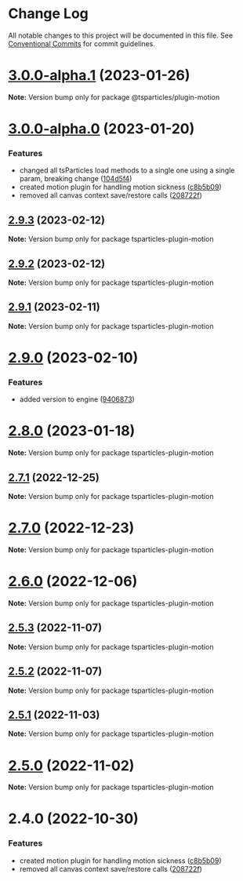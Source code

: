 # Change Log

All notable changes to this project will be documented in this file.
See [Conventional Commits](https://conventionalcommits.org) for commit guidelines.

# [3.0.0-alpha.1](https://github.com/matteobruni/tsparticles/compare/v3.0.0-alpha.0...v3.0.0-alpha.1) (2023-01-26)

**Note:** Version bump only for package @tsparticles/plugin-motion

# [3.0.0-alpha.0](https://github.com/matteobruni/tsparticles/compare/v2.0.0-alpha.0...v3.0.0-alpha.0) (2023-01-20)

### Features

-   changed all tsParticles load methods to a single one using a single param, breaking change ([104d5f4](https://github.com/matteobruni/tsparticles/commit/104d5f41d19611ef882be0ecc417c7f1e925fd31))
-   created motion plugin for handling motion sickness ([c8b5b09](https://github.com/matteobruni/tsparticles/commit/c8b5b090f5059219c8ab1578e7a52ebc1fac6e14))
-   removed all canvas context save/restore calls ([208722f](https://github.com/matteobruni/tsparticles/commit/208722f0a521246165b7cdc529dfbfbd7a3cf7eb))
## [2.9.3](https://github.com/matteobruni/tsparticles/compare/tsparticles-plugin-motion@2.9.2...tsparticles-plugin-motion@2.9.3) (2023-02-12)

**Note:** Version bump only for package tsparticles-plugin-motion

## [2.9.2](https://github.com/matteobruni/tsparticles/compare/tsparticles-plugin-motion@2.9.1...tsparticles-plugin-motion@2.9.2) (2023-02-12)

**Note:** Version bump only for package tsparticles-plugin-motion

## [2.9.1](https://github.com/matteobruni/tsparticles/compare/tsparticles-plugin-motion@2.9.0...tsparticles-plugin-motion@2.9.1) (2023-02-11)

**Note:** Version bump only for package tsparticles-plugin-motion

# [2.9.0](https://github.com/matteobruni/tsparticles/compare/tsparticles-plugin-motion@2.8.0...tsparticles-plugin-motion@2.9.0) (2023-02-10)

### Features

-   added version to engine ([9406873](https://github.com/matteobruni/tsparticles/commit/9406873c6551b59e64edbe3a0e4fe59ef2cde4c6))

# [2.8.0](https://github.com/matteobruni/tsparticles/compare/tsparticles-plugin-motion@2.7.1...tsparticles-plugin-motion@2.8.0) (2023-01-18)

**Note:** Version bump only for package tsparticles-plugin-motion

## [2.7.1](https://github.com/matteobruni/tsparticles/compare/tsparticles-plugin-motion@2.7.0...tsparticles-plugin-motion@2.7.1) (2022-12-25)

**Note:** Version bump only for package tsparticles-plugin-motion

# [2.7.0](https://github.com/matteobruni/tsparticles/compare/tsparticles-plugin-motion@2.6.0...tsparticles-plugin-motion@2.7.0) (2022-12-23)

**Note:** Version bump only for package tsparticles-plugin-motion

# [2.6.0](https://github.com/matteobruni/tsparticles/compare/tsparticles-plugin-motion@2.5.3...tsparticles-plugin-motion@2.6.0) (2022-12-06)

**Note:** Version bump only for package tsparticles-plugin-motion

## [2.5.3](https://github.com/matteobruni/tsparticles/compare/tsparticles-plugin-motion@2.5.2...tsparticles-plugin-motion@2.5.3) (2022-11-07)

**Note:** Version bump only for package tsparticles-plugin-motion

## [2.5.2](https://github.com/matteobruni/tsparticles/compare/tsparticles-plugin-motion@2.5.1...tsparticles-plugin-motion@2.5.2) (2022-11-07)

**Note:** Version bump only for package tsparticles-plugin-motion

## [2.5.1](https://github.com/matteobruni/tsparticles/compare/tsparticles-plugin-motion@2.5.0...tsparticles-plugin-motion@2.5.1) (2022-11-03)

**Note:** Version bump only for package tsparticles-plugin-motion

# [2.5.0](https://github.com/matteobruni/tsparticles/compare/tsparticles-plugin-motion@2.4.0...tsparticles-plugin-motion@2.5.0) (2022-11-02)

**Note:** Version bump only for package tsparticles-plugin-motion

# 2.4.0 (2022-10-30)

### Features

-   created motion plugin for handling motion sickness ([c8b5b09](https://github.com/matteobruni/tsparticles/commit/c8b5b090f5059219c8ab1578e7a52ebc1fac6e14))
-   removed all canvas context save/restore calls ([208722f](https://github.com/matteobruni/tsparticles/commit/208722f0a521246165b7cdc529dfbfbd7a3cf7eb))
